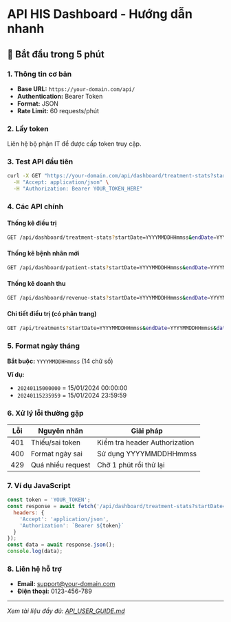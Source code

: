 # API HIS Dashboard - Hướng dẫn nhanh

## 🚀 Bắt đầu trong 5 phút

### 1. Thông tin cơ bản
- **Base URL:** `https://your-domain.com/api/`
- **Authentication:** Bearer Token
- **Format:** JSON
- **Rate Limit:** 60 requests/phút

### 2. Lấy token
Liên hệ bộ phận IT để được cấp token truy cập.

### 3. Test API đầu tiên
```bash
curl -X GET "https://your-domain.com/api/dashboard/treatment-stats?startDate=20240101000000&endDate=20240131235959" \
  -H "Accept: application/json" \
  -H "Authorization: Bearer YOUR_TOKEN_HERE"
```

### 4. Các API chính

#### Thống kê điều trị
```bash
GET /api/dashboard/treatment-stats?startDate=YYYYMMDDHHmmss&endDate=YYYYMMDDHHmmss
```

#### Thống kê bệnh nhân mới
```bash
GET /api/dashboard/patient-stats?startDate=YYYYMMDDHHmmss&endDate=YYYYMMDDHHmmss
```

#### Thống kê doanh thu
```bash
GET /api/dashboard/revenue-stats?startDate=YYYYMMDDHHmmss&endDate=YYYYMMDDHHmmss
```

#### Chi tiết điều trị (có phân trang)
```bash
GET /api/treatments?startDate=YYYYMMDDHHmmss&endDate=YYYYMMDDHHmmss&dataType=treatment&page=1&limit=10
```

### 5. Format ngày tháng
**Bắt buộc:** `YYYYMMDDHHmmss` (14 chữ số)

**Ví dụ:**
- `20240115000000` = 15/01/2024 00:00:00
- `20240115235959` = 15/01/2024 23:59:59

### 6. Xử lý lỗi thường gặp

| Lỗi | Nguyên nhân | Giải pháp |
|-----|-------------|-----------|
| 401 | Thiếu/sai token | Kiểm tra header Authorization |
| 400 | Format ngày sai | Sử dụng YYYYMMDDHHmmss |
| 429 | Quá nhiều request | Chờ 1 phút rồi thử lại |

### 7. Ví dụ JavaScript
```javascript
const token = 'YOUR_TOKEN';
const response = await fetch('/api/dashboard/treatment-stats?startDate=20240101000000&endDate=20240131235959', {
  headers: {
    'Accept': 'application/json',
    'Authorization': `Bearer ${token}`
  }
});
const data = await response.json();
console.log(data);
```

### 8. Liên hệ hỗ trợ
- **Email:** support@your-domain.com
- **Điện thoại:** 0123-456-789

---
*Xem tài liệu đầy đủ: [API_USER_GUIDE.md](API_USER_GUIDE.md)*
